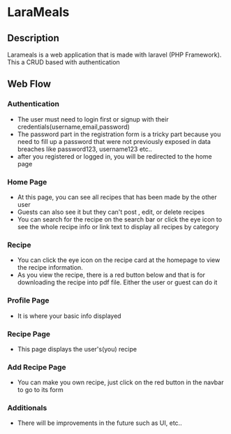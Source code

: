 # LaraMeals

## Description

Larameals is a web application that is made with laravel (PHP Framework).
This a CRUD based with authentication

## Web Flow

### Authentication

-   The user must need to login first or signup with their credentials(username,email,password)
-   The password part in the registration form is a tricky part because you need to fill up a password that were not previously exposed in data breaches like password123, username123 etc..
-   after you registered or logged in, you will be redirected to the home page

### Home Page

-   At this page, you can see all recipes that has been made by the other user
-   Guests can also see it but they can't post , edit, or delete recipes
-   You can search for the recipe on the search bar or click the eye icon to see the whole recipe info or link text to display all recipes by category

### Recipe

-   You can click the eye icon on the recipe card at the homepage to view the recipe information.
-   As you view the recipe, there is a red button below and that is for downloading the recipe into pdf file. Either the user or guest can do it

### Profile Page

-   It is where your basic info displayed

### Recipe Page

-   This page displays the user's(you) recipe

### Add Recipe Page

-   You can make you own recipe, just click on the red button in the navbar to go to its form

### Additionals

-   There will be improvements in the future such as UI, etc..

